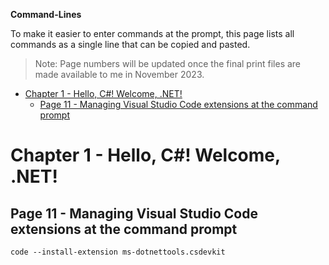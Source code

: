 **Command-Lines**

To make it easier to enter commands at the prompt, this page lists all commands as a single line that can be copied and pasted.

> Note: Page numbers will be updated once the final print files are made available to me in November 2023.

- [Chapter 1 - Hello, C#! Welcome, .NET!](#chapter-1---hello-c-welcome-net)
  - [Page 11 - Managing Visual Studio Code extensions at the command prompt](#page-11---managing-visual-studio-code-extensions-at-the-command-prompt)


# Chapter 1 - Hello, C#! Welcome, .NET!

## Page 11 - Managing Visual Studio Code extensions at the command prompt

```
code --install-extension ms-dotnettools.csdevkit
```

